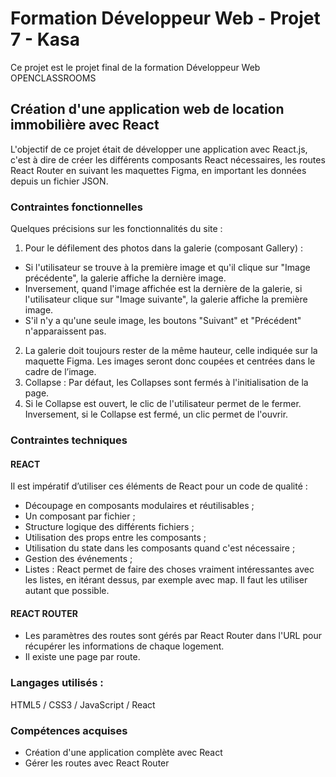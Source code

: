 # Formation Développeur Web - Projet 7 - Kasa

Ce projet est le projet final de la formation Développeur Web OPENCLASSROOMS

## Création d'une application web de location immobilière avec React

L'objectif de ce projet était de développer une application avec React.js, c'est à dire de créer les différents composants React nécessaires, les routes React Router en suivant les maquettes Figma, en important les données depuis un fichier JSON.

### Contraintes fonctionnelles

Quelques précisions sur les fonctionnalités du site :

1. Pour le défilement des photos dans la galerie (composant Gallery) :

- Si l'utilisateur se trouve à la première image et qu'il clique sur "Image précédente", la galerie affiche la dernière image.
- Inversement, quand l'image affichée est la dernière de la galerie, si l'utilisateur clique sur "Image suivante", la galerie affiche la première image.
- S'il n'y a qu'une seule image, les boutons "Suivant" et "Précédent" n'apparaissent pas.

2. La galerie doit toujours rester de la même hauteur, celle indiquée sur la maquette Figma. Les images seront donc coupées et centrées dans le cadre de l’image.
3. Collapse : Par défaut, les Collapses sont fermés à l'initialisation de la page.
4. Si le Collapse est ouvert, le clic de l'utilisateur permet de le fermer.
   Inversement, si le Collapse est fermé, un clic permet de l'ouvrir.

### Contraintes techniques

#### REACT

Il est impératif d’utiliser ces éléments de React pour un code de qualité :
- Découpage en composants modulaires et réutilisables ;
- Un composant par fichier ;
- Structure logique des différents fichiers ;
- Utilisation des props entre les composants ;
- Utilisation du state dans les composants quand c'est nécessaire ;
- Gestion des événements ;
- Listes : React permet de faire des choses vraiment intéressantes avec
les listes, en itérant dessus, par exemple avec map. Il faut les utiliser autant que possible.

#### REACT ROUTER

- Les paramètres des routes sont gérés par React Router dans l'URL pour récupérer les informations de chaque logement.
- Il existe une page par route.

### Langages utilisés :

HTML5 / CSS3 / JavaScript / React

### Compétences acquises

- Création d'une application complète avec React
- Gérer les routes avec React Router
